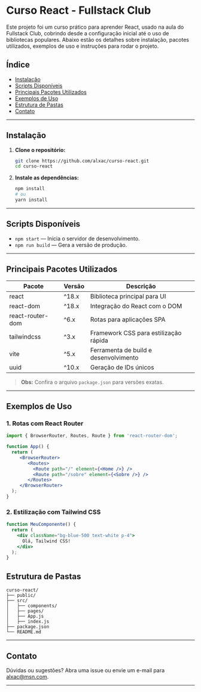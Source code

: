 # Curso React - Fullstack Club

Este projeto foi um curso prático para aprender React, usado na aula do Fullstack Club, cobrindo desde a configuração inicial até o uso de bibliotecas populares. Abaixo estão os detalhes sobre instalação, pacotes utilizados, exemplos de uso e instruções para rodar o projeto.

## Índice

- [Instalação](#instalação)
- [Scripts Disponíveis](#scripts-disponíveis)
- [Principais Pacotes Utilizados](#principais-pacotes-utilizados)
- [Exemplos de Uso](#exemplos-de-uso)
- [Estrutura de Pastas](#estrutura-de-pastas)
- [Contato](#contato)

---

## Instalação

1. **Clone o repositório:**
    ```bash
    git clone https://github.com/alxac/curso-react.git
    cd curso-react
    ```

2. **Instale as dependências:**
    ```bash
    npm install
    # ou
    yarn install
    ```

---

## Scripts Disponíveis

- `npm start` — Inicia o servidor de desenvolvimento.
- `npm run build` — Gera a versão de produção.

---

## Principais Pacotes Utilizados

| Pacote                | Versão      | Descrição                                 |
|-----------------------|-------------|-------------------------------------------|
| react                 | ^18.x       | Biblioteca principal para UI              |
| react-dom             | ^18.x       | Integração do React com o DOM             |
| react-router-dom      | ^6.x        | Rotas para aplicações SPA                 |
| tailwindcss           | ^3.x        | Framework CSS para estilização rápida     |
| vite                  | ^5.x        | Ferramenta de build e desenvolvimento     |
| uuid                  | ^10.x       | Geração de IDs únicos                     |

> **Obs:** Confira o arquivo `package.json` para versões exatas.

---

## Exemplos de Uso

### 1. Rotas com React Router

```jsx
import { BrowserRouter, Routes, Route } from 'react-router-dom';

function App() {
  return (
     <BrowserRouter>
        <Routes>
          <Route path="/" element={<Home />} />
          <Route path="/sobre" element={<Sobre />} />
        </Routes>
     </BrowserRouter>
  );
}
```

### 2. Estilização com Tailwind CSS

```jsx
function MeuComponente() {
  return (
    <div className="bg-blue-500 text-white p-4">
      Olá, Tailwind CSS!
    </div>
  );
}
```

## Estrutura de Pastas

```
curso-react/
├── public/
├── src/
│   ├── components/
│   ├── pages/
│   ├── App.js
│   ├── index.js
├── package.json
└── README.md
```

---

## Contato

Dúvidas ou sugestões? Abra uma issue ou envie um e-mail para [alxac@msn.com](mailto:alxac@msn.com).

---